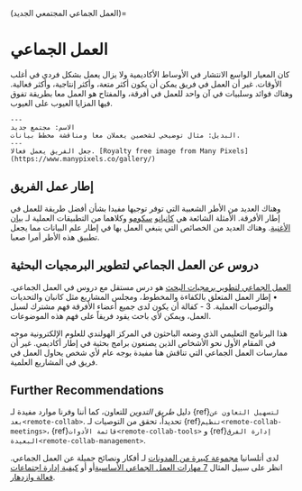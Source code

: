 (العمل الجماعي المجتمعي الجديد)=
# العمل الجماعي
كان المعيار الواسع الانتشار في الأوساط الأكاديمية ولا يزال يعمل بشكل فردي في أغلب الأوقات. غير أن العمل في فريق يمكن أن يكون أكثر متعة، وأكثر إنتاجية، وأكثر فعالية. وهناك فوائد وسلبيات في آن واحد للعمل في أفرقة، والمفتاح هو العمل معا بطريقة تفوق فيها المزايا العيوب على العيوب.

```{figure} ../../figures/new-community.png
---
الاسم: مجتمع جديد
البديل: مثال توضيحي لشخصين يعملان معا ومناقشة مخطط بيانات.
---
جعل الفريق يعمل فعالا. [Royalty free image from Many Pixels](https://www.manypixels.co/gallery/)
```

## إطار عمل الفريق

وهناك العديد من الأطر الشعبية التي توفر توجيها مفيدا بشأن أفضل طريقة للعمل في إطار الأفرقة. الأمثلة الشائعة هي [كانبان](https://www.atlassian.com/agile/kanban)و [سكوم](https://www.scrum.org/)و وكلاهما من التطبيقات العملية لـ [بيان الأغنية](https://agilemanifesto.org/). وهناك العديد من الخصائص التي ينبغي العمل بها في إطار علم البيانات مما يجعل تطبيق هذه الأطر أمرا صعبا.

## دروس عن العمل الجماعي لتطوير البرمجيات البحثية

[العمل الجماعي لتطوير برمجيات البحث](https://nlesc.github.io/teamwork-for-research-software-development/) هو درس مستقل مع دروس في العمل الجماعي. • إطار العمل المتعلق بالكفاءة والمخطوط، ومجلس المشاريع مثل كانبان والتحديات والتوصيات العملية. 3 - كفالة أن يكون لدى جميع أعضاء الأفرقة فهم مشترك لسبل العمل، ويمكن لأي باحث يقود فريقاً على فهم هذه الموضوعات.

هذا البرنامج التعليمي الذي وضعه الباحثون في المركز الهولندي للعلوم الإلكترونية موجه في المقام الأول نحو الأشخاص الذين يصنعون برامج بحثية في إطار أكاديمي. غير أن ممارسات العمل الجماعي التي تناقش هنا مفيدة بوجه عام لأي شخص يحاول العمل في فريق في المشاريع العلمية.

## Further Recommendations

دليل *طريق التدوين* للتعاون، كما أننا وفرنا موارد مفيدة لـ {ref}`لتسهيل التعاون عن بعد<remote-collab>`. تحديداً، تحقق من التوصيات لـ {ref}`تنظيم<remote-collab-meetings>`، {ref}`قائمة الأدوات<remote-collab-tools>` و {ref}`إدارة الفرق البعيدة<remote-collab-management>`.

لدى أتلسانيا [مجموعة كبيرة من المدونات](https://www.atlassian.com/blog/teamwork) لـ أفكار ونصائح جميلة عن العمل الجماعي. انظر على سبيل المثال [7 مهارات العمل الجماعي الأساسية](https://www.atlassian.com/blog/teamwork/teamwork-skills-accelerate-career)أو أو [كيفية إدارة اجتماعات فعالة وازدهار](https://www.atlassian.com/blog/teamwork/how-to-run-effective-meetings).
